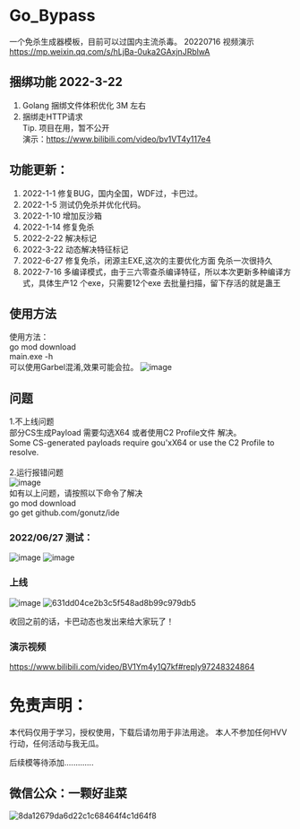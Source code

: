# Go_Bypass
一个免杀生成器模板，目前可以过国内主流杀毒。
20220716 视频演示
https://mp.weixin.qq.com/s/hLjBa-0uka2GAxjnJRblwA
## 捆绑功能 2022-3-22
1. Golang 捆绑文件体积优化 3M 左右
2. 捆绑走HTTP请求
<br />Tip. 项目在用，暂不公开
<br />演示：https://www.bilibili.com/video/bv1VT4y117e4
## 功能更新：
1. 2022-1-1 修复BUG，国内全国，WDF过，卡巴过。
2. 2022-1-5 测试仍免杀并优化代码。
3. 2022-1-10 增加反沙箱
4. 2022-1-14 修复免杀
5. 2022-2-22 解决标记
6. 2022-3-22 动态解决特征标记
7. 2022-6-27 修复免杀，闭源主EXE,这次的主要优化方面  免杀一次很持久
8. 2022-7-16 多编译模式，由于三六零查杀编译特征，所以本次更新多种编译方式，具体生产12 个exe，只需要12个exe 去批量扫描，留下存活的就是蛊王
## 使用方法
使用方法：
<br />
go mod download
<br />
main.exe -h
<br />
可以使用Garbel混淆,效果可能会拉。
![image](https://user-images.githubusercontent.com/82130343/147438586-2ec0c4d5-2e8b-4689-a203-1236afc44f2e.png)

## 问题
1.不上线问题 
<br />部分CS生成Payload 需要勾选X64 或者使用C2 Profile文件 解决。
<br />Some CS-generated payloads require gou'xX64 or use the C2 Profile to resolve.
<br />
<br />
2.运行报错问题
<br />
![image](https://user-images.githubusercontent.com/82130343/176105293-5083d76b-e1c0-464b-8be0-3bcd87c264c2.png)
<br />如有以上问题，请按照以下命令了解决
<br />go mod download
<br />go get github.com/gonutz/ide

### 2022/06/27 测试：
![image](https://user-images.githubusercontent.com/82130343/175862101-afd0d347-5427-4956-a9ca-1650dc748990.png)
![image](https://user-images.githubusercontent.com/82130343/175862139-391a4366-050b-4151-a8be-e6b4427a875f.png)




### 上线
![image](https://user-images.githubusercontent.com/82130343/147844234-3580502d-ed13-4be9-89e9-2fb4ad7e0b5f.png)
![631dd04ce2b3c5f548ad8b99c979db5](https://user-images.githubusercontent.com/82130343/147847431-cd4cfb42-ca9b-4a05-aca3-1ab0f2d80eea.png)

收回之前的话，卡巴动态也发出来给大家玩了！
### 演示视频
https://www.bilibili.com/video/BV1Ym4y1Q7kf#reply97248324864

# 免责声明：
本代码仅用于学习，授权使用，下载后请勿用于非法用途。
本人不参加任何HVV行动，任何活动与我无瓜。

后续模等待添加.............
## 微信公众：一颗好韭菜
![8da12679da6d22c1c68464f4c1d64f8](https://user-images.githubusercontent.com/82130343/147440529-e6efd14d-6d2b-4161-9e9e-3543877539cb.jpg)
